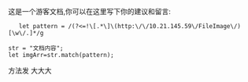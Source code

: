 这是一个游客文档,你可以在这里写下你的建议和留言:


       let pattern = /(?<=!\[.*\]\(http:\/\/10.21.145.59\/FileImage\/)[\w\/.]*/g

	str = "文档内容";
    let imgArr=str.match(pattern);
方法发
大大大

